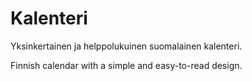 # Kalenteri

Yksinkertainen ja helppolukuinen suomalainen kalenteri.

Finnish calendar with a simple and easy-to-read design.